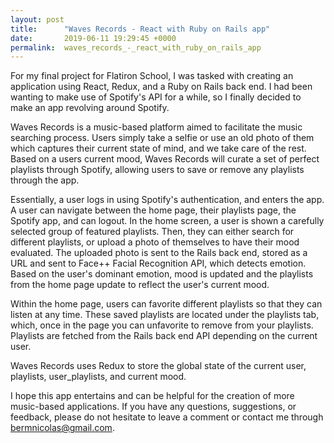 ```yaml
---
layout: post
title:      "Waves Records - React with Ruby on Rails app"
date:       2019-06-11 19:29:45 +0000
permalink:  waves_records_-_react_with_ruby_on_rails_app
---
```


For my final project for Flatiron School, I was tasked with creating an application using React, Redux, and a Ruby on Rails back end. I had been wanting to make use of Spotify's API for a while, so I finally decided to make an app revolving around Spotify. 

Waves Records is a music-based platform aimed to facilitate the music searching process. Users simply take a selfie or use an old photo of them which captures their current state of mind, and we take care of the rest. Based on a users current mood, Waves Records will curate a set of perfect playlists through Spotify, allowing users to save or remove any playlists through the app.

Essentially, a user logs in using Spotify's authentication, and enters the app. A user can navigate between the home page, their playlists page, the Spotify app, and can logout. In the home screen, a user is shown a carefully selected group of featured playlists. Then, they can either search for different playlists, or upload a photo of themselves to have their mood evaluated. The uploaded photo is sent to the Rails back end, stored as a URL and sent to Face++ Facial Recognition API, which detects emotion. Based on the user's dominant emotion, mood is updated and the playlists from the home page update to reflect the user's current mood. 

Within the home page, users can favorite different playlists so that they can listen at any time. These saved playlists are located under the playlists tab, which, once in the page you can unfavorite to remove from your playlists. Playlists are fetched from the Rails back end API depending on the current user.

Waves Records uses Redux to store the global state of the current user, playlists, user_playlists, and current mood. 

I hope this app entertains and can be helpful for the creation of more music-based applications. If you have any questions, suggestions, or feedback, please do not hesitate to leave a comment or contact me through bermnicolas@gmail.com.


